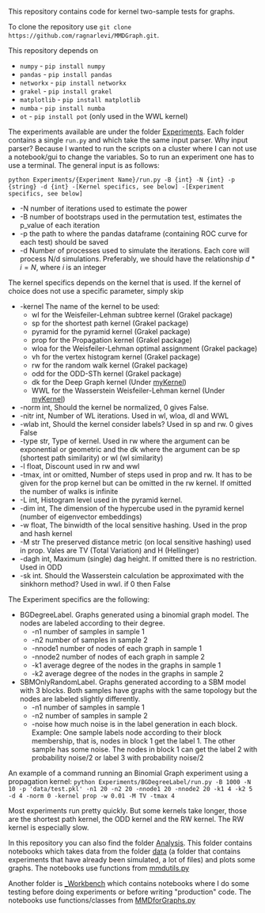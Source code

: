 This repository contains code for kernel two-sample tests for graphs.

To clone the repository use `git clone https://github.com/ragnarlevi/MMDGraph.git`.

This repository depends on

* `numpy` - `pip install numpy`
* `pandas` - `pip install pandas`
* `networkx` - `pip install networkx`
* `grakel` - `pip install grakel`
* `matplotlib` - `pip install matplotlib`
* `numba` - `pip install numba`
* `ot` - `pip install pot` (only used in the WWL kernel)

The experiments available are under the folder [Experiments](https://github.com/ragnarlevi/MMDGraph/tree/master/Experiments). Each folder contains a single `run.py` and which take the same input parser. Why input parser? Because I wanted to run the scripts on a cluster where I can not use a notebook/gui to change the variables. So to run an experiment one has to use a terminal. The general input is as follows:

`python Experiments/{Experiment Name}/run.py -B {int} -N {int} -p {string} -d {int} -[Kernel specifics, see below] -[Experiment specifics, see below]`

* -N number of iterations used to estimate the power
* -B number of bootstraps used in the permutation test, estimates the p_value of each iteration
* -p the path to where the pandas dataframe (containing ROC curve for each test) should be saved
* -d Number of processes used to simulate the iterations. Each core will process N/d simulations. Preferably, we should have the relationship $d*i = N$, where $i$ is an integer

The kernel specifics depends on the kernel that is used. If the kernel of choice does not use a specific parameter, simply skip

* -kernel The name of the kernel to be used:
  * wl for the Weisfeiler-Lehman subtree kernel (Grakel package)
  * sp for the shortest path kernel (Grakel package)
  * pyramid for the pyramid kernel (Grakel package)
  * prop for the Propagation kernel (Grakel package)
  * wloa for the Weisfeiler-Lehman optimal assignment (Grakel package)
  * vh for the vertex histogram kernel (Grakel package)
  * rw for the random walk kernel (Grakel package)
  * odd for the ODD-STh kernel (Grakel package)
  * dk for the Deep Graph kernel (Under [myKernel](https://github.com/ragnarlevi/MMDGraph/tree/master/myKernels))
  * WWL for the Wasserstein Weisfeiler-Lehman kernel (Under [myKernel](https://github.com/ragnarlevi/MMDGraph/tree/master/myKernels))
* -norm int, Should the kernel be normalized, 0 gives False.
* -nitr int, Number of WL iterations. Used in wl, wloa, dl and WWL
* -wlab int, Should the kernel consider labels? Used in sp and rw. 0 gives False
* -type str, Type of kernel. Used in rw where the argument can be exponential or geometric and the dk where the argument can be sp (shortest path similarity) or wl (wl similarity)
* -l float, Discount used in rw and wwl
* -tmax, int or omitted, Number of steps used in prop and rw. It has to be given for the prop kernel but can be omitted in the rw kernel. If omitted the number of walks is infinite
* -L int, Histogram level used in the pyramid kernel.
* -dim int, The dimension of the hypercube used in the pyramid kernel (number of eigenvector embeddings)
* -w float, The binwidth of the local sensitive hashing. Used in the prop and hash kernel
* -M str The preserved distance metric (on local sensitive hashing) used in prop. Vales are TV (Total Variation) and H (Hellinger)
* -dagh int, Maximum (single) dag height. If omitted there is no restriction. Used in ODD
* -sk int. Should the Wasserstein calculation be approximated with the sinkhorn method? Used in wwl. if 0 then False

The Experiment specifics are the following:

* BGDegreeLabel. Graphs generated using a binomial graph model. The nodes are labeled according to their degree.
  * -n1 number of samples in sample 1
  * -n2 number of samples in sample 2
  * -nnode1 number of nodes of each graph in sample 1
  * -nnode2 number of nodes of each graph in sample 2
  * -k1 average degree of the nodes in the graphs in sample 1
  * -k2 average degree of the nodes in the graphs in sample 2
* SBMOnlyRandomLabel. Graphs generated according to a SBM model with 3 blocks. Both samples have graphs with the same topology but the nodes are labeled slightly differently.
  * -n1 number of samples in sample 1
  * -n2 number of samples in sample 2
  * -noise how much noise is in the label generation in each block. Example: One sample labels node according to their block membership, that is, nodes in block 1 get the label 1. The other sample has some noise. The nodes in block 1 can get the label 2 with probability noise/2 or label 3 with probability noise/2
  
An example of a command running an Binomial Graph experiment using a propagation kernel:
`python Experiments/BGDegreeLabel/run.py -B 1000 -N 10 -p 'data/test.pkl' -n1 20 -n2 20 -nnode1 20 -nnode2 20 -k1 4 -k2 5 -d 4 -norm 0 -kernel prop -w 0.01 -M TV -tmax 4` 


Most experiments run pretty quickly. But some kernels take longer, those are the shortest path kernel, the ODD kernel and the RW kernel. The RW kernel is especially slow.

In this repository you can also find the folder [Analysis](https://github.com/ragnarlevi/MMDGraph/tree/master/Analysis). This folder contains notebooks which takes data from the folder [data](https://github.com/ragnarlevi/MMDGraph/tree/master/data) (a folder that contains experiments that have already been simulated, a lot of files) and plots some graphs. The notebooks use functions from [mmdutils.py](https://github.com/ragnarlevi/MMDGraph/blob/master/mmdutils.py)

Another folder is [_Workbench](https://github.com/ragnarlevi/MMDGraph/tree/master/_Workbench) which contains notebooks where I do some testing before doing experiments or before writing "production" code. The notebooks use functions/classes from [MMDforGraphs.py](https://github.com/ragnarlevi/MMDGraph/blob/master/MMDforGraphs.py)



